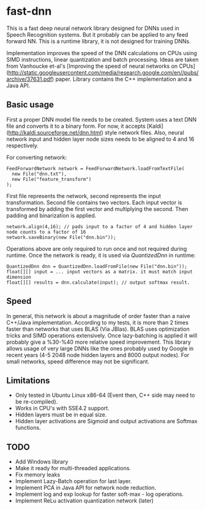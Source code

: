 # fast-dnn
This is a fast deep neural network library designed for DNNs used in Speech Recognition systems. But it probably can be applied to any feed forward NN. This is a runtime library, it is not designed for training DNNs.

Implementation improves the speed of the DNN calculations on CPUs using SIMD instructions, linear quantization and batch processing. Ideas are taken from Vanhoucke et-al's [Improving the speed of neural networks on CPUs] (http://static.googleusercontent.com/media/research.google.com/en//pubs/archive/37631.pdf) paper. Library contains the C++ implementation and a Java API. 

## Basic usage
First a proper DNN model file needs to be created. System uses a text DNN file and converts it to a binary form. For now, it accepts [Kaldi] (http://kaldi.sourceforge.net/dnn.html) style network files. Also, neural network input and hidden layer node sizes needs to be aligned to 4 and 16 respectively.

For converting network:

	FeedForwardNetwork network = FeedForwardNetwork.loadFromTextFile(
	  new File("dnn.txt"),
	  new File("feature_transform")
	);

First file represents the network, second represents the input transformation. Second file contains two vectors. Each input vector is transformed by adding the first vector and multiplying the second. Then padding and binarization is applied.

	network.align(4,16); // pads input to a factor of 4 and hidden layer node counts to a factor of 16
	network.saveBinary(new File("dnn.bin"));

Operations above are only required to run once and not required during runtime. Once the network is ready, it is used via *QuantizedDnn* in runtime:

	QuantizedDnn dnn = QuantizedDnn.loadFromFile(new File("dnn.bin"));
	float[][] input = ... input vectors as a matrix. it must match input dimension
	float[][] results = dnn.calculate(input); // output softmax result. 

## Speed
In general, this network is about a magnitude of order faster than a naive C++/Java implementation. According to my tests, it is more than 2 times faster than networks that uses BLAS (Via JBlas). BLAS uses optimization tricks and SIMD operations extensively. Once lazy-batching is applied it will probably give a %30-%40 more relative speed improvement. This library allows usage of very large DNNs like the ones probably used by Google in recent years (4-5 2048 node hidden layers and 8000 output nodes). For small networks, speed difference may not be significant.

## Limitations
* Only tested in Ubuntu Linux x86-64 (Event then, C++ side may need to be re-compiled). 
* Works in CPU's with SSE4.2 support.
* Hidden layers must be in equal size.
* Hidden layer activations are Sigmoid and output activations are Softmax functions.

## TODO
* Add Windows library
* Make it ready for multi-threaded applications.
* Fix memory leaks
* Implement Lazy-Batch operation for last layer.
* Implement PCA in Java API for network node reduction.
* Implement log and exp lookup for faster soft-max - log operations.
* Implement ReLu activation quantization network (later)
